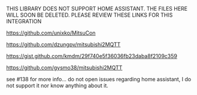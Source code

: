 THIS LIBRARY DOES NOT SUPPORT HOME ASSISTANT. THE FILES HERE WILL SOON BE DELETED.
PLEASE REVIEW THESE LINKS FOR THIS INTEGRATION


https://github.com/unixko/MitsuCon 

https://github.com/dzungpv/mitsubishi2MQTT

https://gist.github.com/kmdm/29f740e5f36036fb23daba8f2109c359

https://github.com/gysmo38/mitsubishi2MQTT


see #138 for more info... do not open issues regarding home assistant, I do not support it nor know anything about it.


